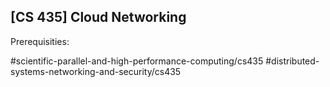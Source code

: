 ## [CS 435] Cloud Networking

Prerequisities:


#scientific-parallel-and-high-performance-computing/cs435
#distributed-systems-networking-and-security/cs435
